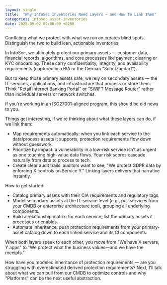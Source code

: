 ```yaml
---
layout: single
title:  "Why InfoSec Inventories Need Layers — and How to Link Them"
categories: infosec asset-inventories
date: 2025-05-02 09:00:00 +0200
---
```

Conflating what we protect with what we run on creates blind spots. Distinguish the two to build lean, actionable inventories.
<!--more-->

In InfoSec, we ultimately protect our primary assets — customer data, financial records, algorithms, and core processes like payment clearing or KYC onboarding. These carry confidentiality, integrity, and availability requirements (captured in a BIA or the German "Schutzbedarf").

But to keep those primary assets safe, we rely on secondary assets — the IT services, applications, and infrastructure that process or store them. Think "Retail Internet Banking Portal" or "SWIFT Message Router" rather than individual servers or network switches.

If you're working in an ISO27001-aligned program, this should be old news to you.

Things get interesting, if we're thinking about what these layers can do, if we link them:
- Map requirements automatically: when you link each service to the data/process assets it supports, protection requirements flow down without guesswork.
- Prioritize by impact: a vulnerability in a low-risk service isn’t as urgent as one touching high-value data flows. Your risk scores cascade naturally from data to process to tech.
- Create clear audit trails: auditors want to see, "We protect GDPR data by enforcing X controls on Service Y." Linking layers delivers that narrative instantly.

How to get started:
- Catalog primary assets with their CIA requirements and regulatory tags.
- Model secondary assets at the IT-service level (e.g., pull services from your CMDB or enterprise architecture tool), grouping all underlying components.
- Build a relationship matrix: for each service, list the primary assets it processes or enables.
- Automate inheritance: push protection requirements from your primary-asset catalog down to each linked service and its CI components.

When both layers speak to each other, you move from "We have X servers, Y apps" to "We protect what the business values—and we have the receipts."

How have you modeled inheritance of protection requirements — are you struggling with overestimated derived protection requirements?
Next, I'll talk about what we can pull from our CMDB to optimize controls and why "Platforms" can be the next useful abstraction.

